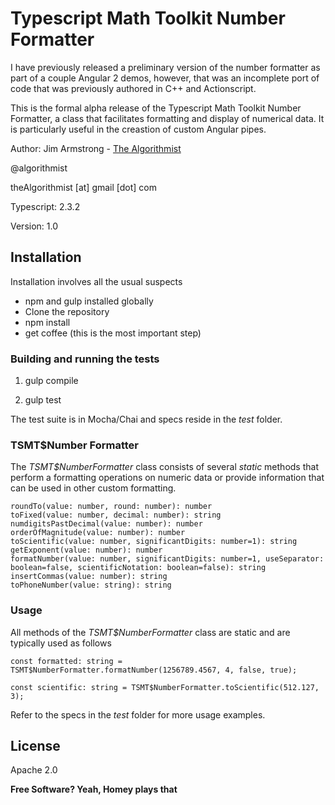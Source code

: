 # Typescript Math Toolkit Number Formatter

I have previously released a preliminary version of the number formatter as part of a couple Angular 2 demos, however, that was an incomplete port of code that was previously authored in C++ and Actionscript.

This is the formal alpha release of the Typescript Math Toolkit Number Formatter, a class that facilitates formatting and display of numerical data.  It is particularly useful in the creastion of custom Angular pipes.

Author:  Jim Armstrong - [The Algorithmist]

@algorithmist

theAlgorithmist [at] gmail [dot] com

Typescript: 2.3.2

Version: 1.0


## Installation

Installation involves all the usual suspects

  - npm and gulp installed globally
  - Clone the repository
  - npm install
  - get coffee (this is the most important step)


### Building and running the tests

1. gulp compile

2. gulp test

The test suite is in Mocha/Chai and specs reside in the _test_ folder.


### TSMT$Number Formatter

The _TSMT$NumberFormatter_ class consists of several _static_ methods that perform a formatting operations on numeric data or provide information that can be used in other custom formatting.

```
roundTo(value: number, round: number): number
toFixed(value: number, decimal: number): string
numdigitsPastDecimal(value: number): number
orderOfMagnitude(value: number): number
toScientific(value: number, significantDigits: number=1): string
getExponent(value: number): number
formatNumber(value: number, significantDigits: number=1, useSeparator: boolean=false, scientificNotation: boolean=false): string
insertCommas(value: number): string
toPhoneNumber(value: string): string

```

### Usage

All methods of the _TSMT$NumberFormatter_ class are static and are typically used as follows

```
const formatted: string = TSMT$NumberFormatter.formatNumber(1256789.4567, 4, false, true);

const scientific: string = TSMT$NumberFormatter.toScientific(512.127, 3);
```


Refer to the specs in the _test_ folder for more usage examples.


License
----

Apache 2.0

**Free Software? Yeah, Homey plays that**

[//]: # (kudos http://stackoverflow.com/questions/4823468/store-comments-in-markdown-syntax)

[The Algorithmist]: <https://www.linkedin.com/in/jimarmstrong>

